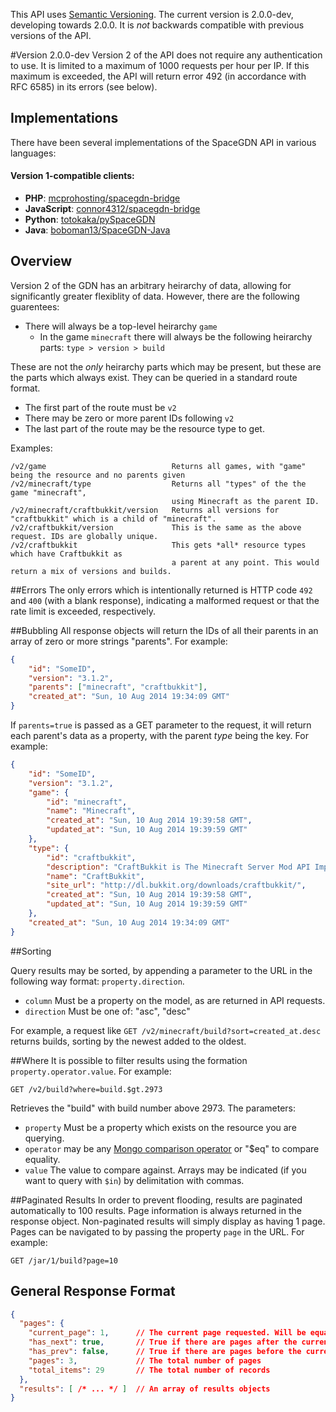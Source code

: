 
This API uses [Semantic Versioning](http://semver.org/). The current version is 2.0.0-dev, developing towards 2.0.0. It is *not* backwards compatible with previous versions of the API.

#Version 2.0.0-dev
Version 2 of the API does not require any authentication to use. It is limited to a maximum of 1000 requests per hour per IP. If this maximum is exceeded, the API will return error 492 (in accordance with RFC 6585) in its errors (see below).

## Implementations

There have been several implementations of the SpaceGDN API in various languages:

#### Version 1-compatible clients:

 * **PHP**: [mcprohosting/spacegdn-bridge](https://github.com/MCProHosting/spacegdn-bridge)
 * **JavaScript**: [connor4312/spacegdn-bridge](https://github.com/connor4312/spacegdn-bridge)
 * **Python**: [totokaka/pySpaceGDN](https://github.com/totokaka/pySpaceGDN)
 * **Java**: [boboman13/SpaceGDN-Java](https://github.com/boboman13/SpaceGDN-Java)

## Overview

Version 2 of the GDN has an arbitrary heirarchy of data, allowing for significantly greater flexiblity of data. However, there are the following guarentees:

 * There will always be a top-level heirarchy `game`
   * In the game `minecraft` there will always be the following heirarchy parts: `type > version > build`

These are not the *only* heirarchy parts which may be present, but these are the parts which always exist. They can be queried in a standard route format.
 
 * The first part of the route must be `v2`
 * There may be zero or more parent IDs following `v2`
 * The last part of the route may be the resource type to get.

Examples:

```
/v2/game                            Returns all games, with "game" being the resource and no parents given
/v2/minecraft/type                  Returns all "types" of the the game "minecraft",
                                    using Minecraft as the parent ID.
/v2/minecraft/craftbukkit/version   Returns all versions for "craftbukkit" which is a child of "minecraft".
/v2/craftbukkit/version             This is the same as the above request. IDs are globally unique.
/v2/craftbukkit                     This gets *all* resource types which have Craftbukkit as
                                    a parent at any point. This would return a mix of versions and builds.
```

##Errors
The only errors which is intentionally returned is HTTP code `492` and `400` (with a blank response), indicating a malformed request or that the rate limit is exceeded, respectively. 

##Bubbling
All response objects will return the IDs of all their parents in an array of zero or more strings "parents". For example:

```json
{
    "id": "SomeID",
    "version": "3.1.2",
    "parents": ["minecraft", "craftbukkit"],
    "created_at": "Sun, 10 Aug 2014 19:34:09 GMT"
}
```

If `parents=true` is passed as a GET parameter to the request, it will return each parent's data as a property, with the parent *type* being the key. For example:

```json
{
    "id": "SomeID",
    "version": "3.1.2",
    "game": {
        "id": "minecraft",
        "name": "Minecraft",
        "created_at": "Sun, 10 Aug 2014 19:39:58 GMT",
        "updated_at": "Sun, 10 Aug 2014 19:39:59 GMT"
    },
    "type": {
        "id": "craftbukkit",
        "description": "CraftBukkit is The Minecraft Server Mod API Implementation.",
        "name": "CraftBukkit",
        "site_url": "http://dl.bukkit.org/downloads/craftbukkit/",
        "created_at": "Sun, 10 Aug 2014 19:39:58 GMT",
        "updated_at": "Sun, 10 Aug 2014 19:39:59 GMT"
    },
    "created_at": "Sun, 10 Aug 2014 19:34:09 GMT"
}
```

##Sorting

Query results may be sorted, by appending a parameter to the URL in the following way format: `property.direction`.

 - `column` Must be a property on the model, as are returned in API requests.
 - `direction` Must be one of: "asc", "desc"

For example, a request like `GET /v2/minecraft/build?sort=created_at.desc` returns builds, sorting by the newest added to the oldest.

##Where
It is possible to filter results using the formation `property.operator.value`. For example:

	GET /v2/build?where=build.$gt.2973

Retrieves the "build" with build number above 2973. The parameters:

 - `property` Must be a property which exists on the resource you are querying.
 - `operator` may be any [Mongo comparison operator](http://docs.mongodb.org/manual/reference/operator/query/#comparison) or "$eq" to compare equality.
 - `value` The value to compare against. Arrays may be indicated (if you want to query with `$in`) by delimitation with commas.

##Paginated Results
In order to prevent flooding, results are paginated automatically to 100 results. Page information is always returned in the response object. Non-paginated results will simply display as having 1 page. Pages can be navigated to by passing the property `page` in the URL. For example:

	GET /jar/1/build?page=10

## General Response Format

```json
{
  "pages": {
    "current_page": 1,      // The current page requested. Will be equal to "1" or the "page" given as a GET param.
    "has_next": true,       // True if there are pages after the current page
    "has_prev": false,      // True if there are pages before the current page
    "pages": 3,             // The total number of pages
    "total_items": 29       // The total number of records
  },
  "results": [ /* ... */ ]  // An array of results objects
}
```